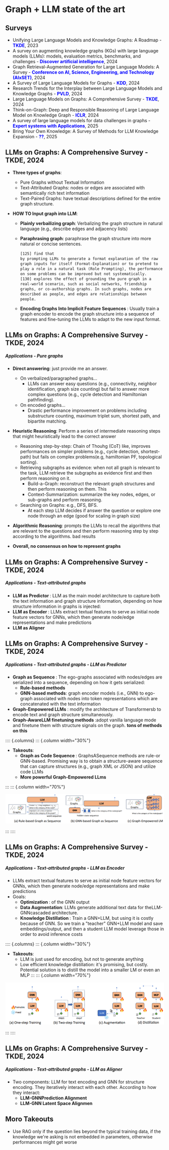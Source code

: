# Graph + LLM state of the art

## Surveys

- Unifying Large Language Models and Knowledge Graphs: A Roadmap - <b style="color: blue;">TKDE</b>, 2023
- A survey on augmenting knowledge graphs (KGs) with large language models (LLMs): models, evaluation metrics, benchmarks, and challenges - <b style="color: blue;">Discover artificial intelligence</b>, 2024
- Graph Retrieval-Augmented Generation for Large Language Models: A Survey - <b style="color: blue;">Conference on AI, Science, Engineering, and Technology (AIxSET)</b>, 2024
- A Survey of Large Language Models for Graphs - <b style="color: blue;">KDD</b>, 2024
- Research Trends for the Interplay between Large Language Models and Knowledge Graphs - <b style="color: blue;">PVLD</b>, 2024
- Large Language Models on Graphs: A Comprehensive Survey -  <b style="color: blue;">TKDE</b>, 2024
- Think-on-Graph: Deep and Responsible Reasoning of Large Language Model on Knowledge Graph - <b style="color: blue;">ICLR</b>, 2024
- A survey of large language models for data challenges in graphs - <b style="color: blue;">Expert systems with Applications</b>, 2025
- Bring Your Own Knowledge: A Survey of Methods for LLM Knowledge Expansion - <b style="color: blue;">??</b>, 2025


## LLMs on Graphs: A Comprehensive Survey - TKDE, 2024

- **Three types of graphs**:
    - Pure Graphs without Textual Information
    - Text-Attributed Graphs: nodes or edges are associated with semantically rich text information
    - Text-Paired Graphs: have textual descriptions defined for the entire graph structure.

- **HOW TO Input graph into LLM**:

    - <b>Plainly verbailizing graph</b>: Verbalizing the graph structure in natural language (e.g., describe edges and adjacency lists)
    - <b>Paraphrasing graph</b>: paraphrase the graph structure into more natural or concise sentences.

        ```
        [125] find that
        by prompting LLMs to generate a format explanation of the raw graph inputs for itself (Format-Explanation) or to pretend to play a role in a natural task (Role Prompting), the performance on some problems can be improved but not systematically.
        [130] explores the effect of grounding the pure graph in a real-world scenario, such as social networks, friendship graphs, or co-authorship graphs. In such graphs, nodes are described as people, and edges are relationships between people.
        ```

    - <b> Encoding Graphs Into Implicit Feature Sequences </b>:  Usually train a graph encoder to encode the graph structure into a sequence of features and fine-tuning the LLMs to adapt to the new input format.

## LLMs on Graphs: A Comprehensive Survey - TKDE, 2024

##### Applications - **Pure graphs**

- <b>Direct answering</b>: just provide me an answer.
    - On verbalized/paragraphed graphs...
        - LLMs can answer easy questions (e.g., connectivity, neighbor identification, graph size counting) but fail to answer more complex questions (e.g., cycle detection and Hamiltonian pathfinding).
    - On encoded graphs...
        - Drastic performance improvement on problems including substructure counting, maximum triplet sum, shortest path, and bipartite matching.
- <b>Heuristic Reasoning</b>: Perform a series of intermediate reasoning steps that might heuristically lead to the correct answer
    - Reasoning step-by-step: Chain of Thouhg (CoT) like, improves performances on simpler problems (e.g., cycle detection, shortest-path) but fails on complex problems(e.g, hamiltonian PF, topological sorting).
    - Retrieving subgraphs as evidence</b>: when not all graph is relevant to the task, LLM retrieve the subgraphs as evidence first and then perform reasoning on it.
        - Build-a-Graph: reconstruct the relevant graph structures and then perform reasoning on them. This
        - Context-Summarization: summarize the key nodes, edges, or sub-graphs and perform reasoning.
    - Searching on Graphs</b>: e.g., DFS, BFS.
        - At each step LLM decides if answer the question or explore one node through an edge (good for scaling in graph size)
- <b>Algorithmic Reasoning</b>: prompts the LLMs to recall the algorithms that are relevant to the questions and then perform reasoning step by step according to the algorithms. bad results

- **Overall, no consensus on how to represent graphs**

## LLMs on Graphs: A Comprehensive Survey - TKDE, 2024

##### Applications - **Text-attributed graphs** 


- <b> LLM as Predictor </b>: LLM as the main model architecture to capture both the text information and graph structure information, depending on how structure information in graphs is injected:
- <b> LLM as Encoder </b>: LLMs extract textual features to serve as initial node feature vectors for GNNs, which then generate node/edge representations and make predictions
- <b> LLM as Aligner </b>

## LLMs on Graphs: A Comprehensive Survey - TKDE, 2024

##### Applications - **Text-attributed graphs**  - LLM as Predictor

- <b> Graph as Sequence </b>: The ego-graphs associated with nodes/edges are serialized into a sequence, depending on how it gets serialized:
    - <b> Rule-based methods </b>
    - <b> GNN-based methods</b>: graph encoder models (i.e., GNN) to ego-graph associated with nodes into token representations which are concatenated with the text information
- <b> Graph-Empowered LLMs </b>:  modify the architecture of Transformersb to encode text and graph structure simultaneously.
- <b> Graph-AwareLLM finetuning methods </b>:adopt vanilla language mode and finetune them with structure signals on the graph. **tons of methods on this**

:::: {.columns}
::: {.column width="30%"}

-  **Takeouts**:
    - <b> Graph as Code Sequence </b>: GraphsASequence methods are rule-or GNN-based. Promising way is to obtain a structure-aware sequence that can capture structures (e.g., graph XML or JSON) and utilize code LLMs
    - <b> More powerful Graph-Empowered LLms</b>

:::
::: {.column width="70%"}

![Schemas for LLM as encoder](https://github.com/ManuelePasini/slides-markdown/blob/master/slides/images/graphllm/graphpredictor.png?raw=true)

:::
::::



## LLMs on Graphs: A Comprehensive Survey - TKDE, 2024

##### Applications - **Text-attributed graphs**  - LLM as Encoder

- LLMs extract textual features to serve as initial node feature vectors for GNNs, which then generate node/edge representations and make predictions
- Goals:
    - <b> Optimization </b>: of the GNN output
    - <b> Data Augmentation</b>: LLMs generate additional text data for theLLM-GNNcascaded architecture.
    - <b> Knowledge Distillation </b>: Train a GNN+LLM, but using it is costly because of GNN. So we train a "teacher" GNN+LLM model and save embeddings/output, and then a student LLM model leverage those in order to avoid inference costs

:::: {.columns}
::: {.column width="30%"}

- **Takeouts**:
    - LLM is just used for encoding, but not to generate anything
    - Low efficient knowledge distillation: it's promising, but costly. Potential solution is to distill the model into a smaller LM or even an MLP
:::
::: {.column width="70%"}

![Schemas for LLM as encoder](https://github.com/ManuelePasini/slides-markdown/blob/master/slides/images/graphllm/llmencoder.png?raw=true)

:::
::::

## LLMs on Graphs: A Comprehensive Survey - TKDE, 2024

##### Applications - **Text-attributed graphs**  - LLM as Aligner

- Two components: LLM for text encoding and GNN for structure encoding. They iteratively interact with each other. According to how they interact:
    - <b> LLM-GNNPrediction Alignment </b>
    - <b> LLM-GNN Latent Space Alignmen </b>

## Moro Takeouts

- Use RAG only if the question lies beyond the typical training data, if the knowledge we're asking is not embedded in parameters, otherwise performances might get worse